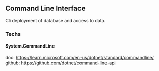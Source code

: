 ## Command Line Interface

Cli deployment of database and access to data.

### Techs  
#### System.CommandLine  
doc: https://learn.microsoft.com/en-us/dotnet/standard/commandline/  
github: https://github.com/dotnet/command-line-api
